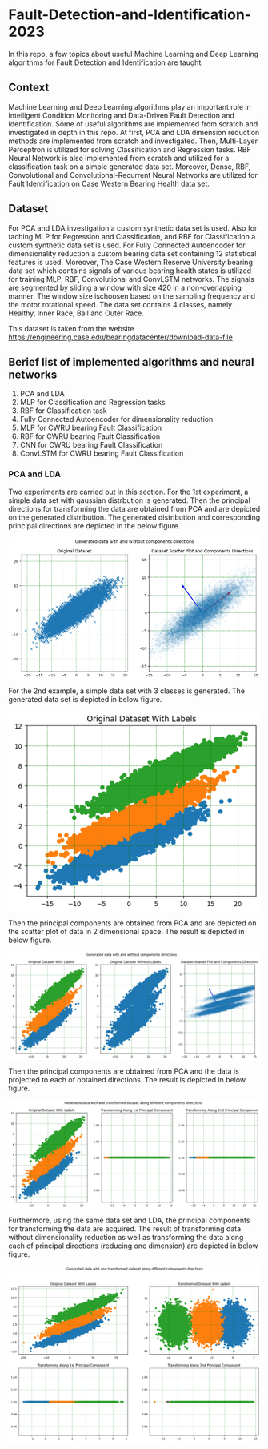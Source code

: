 # Fault-Detection-and-Identification-2023
In this repo, a few topics about useful Machine Learning and Deep Learning algorithms for Fault Detection and Identification are taught.
## Context
Machine Learning and Deep Learning algorithms play an important role in Intelligent Condition Monitoring and Data-Driven Fault Detection and Identification. Some of useful algorithms are implemented from scratch and investigated in depth in this repo. At first, PCA and LDA dimension reduction methods are implemented from scratch and investigated. Then, Multi-Layer Perceptron is utilized for solving Classification and Regression tasks. RBF Neural Network is also implemented from scratch and utilized for a classification task on a simple generated data set. Moreover, Dense, RBF, Convolutional and Convolutional-Recurrent Neural Networks are utilized for Fault Identification on Case Western Bearing Health data set.
## Dataset
For PCA and LDA investigation a custom synthetic data set is used. Also for taching MLP for Regression and Classification, and RBF for Classification a custom synthetic data set is used.
For Fully Connected Autoencoder for dimensionality reduction a custom bearing data set containing 12 statistical features is used. Moreover, The Case Western Reserve University bearing  data set which contains signals of various bearing health states is utilized for training MLP, RBF, Convolutional and ConvLSTM networks. The signals are segmented by sliding a window with size 420 in a non-overlapping manner. The window size ischoosen based on the sampling frequency and the motor rotational speed. The data set contains 4 classes, namely Healthy, Inner Race, Ball and Outer Race.

This dataset is taken from the website https://engineering.case.edu/bearingdatacenter/download-data-file
## Berief list of implemented algorithms and neural networks

1.   PCA and LDA
2.   MLP for Classification and Regression tasks
3.   RBF for Classification task
4.   Fully Connected Autoencoder for dimensionality reduction
5.   MLP for CWRU bearing Fault Classification
6.   RBF for CWRU bearing Fault Classification
7.   CNN for CWRU bearing Fault Classification
8.   ConvLSTM for CWRU bearing Fault Classification
### PCA and LDA
Two experiments are carried out in this section. For the 1st experiment, a simple data set with gaussian distrbution is generated. Then the principal directions for transforming the data are obtained from PCA and are depicted on the generated distribution. The generated distribution and corresponding principal directions are depicted in the below figure.

<p align="center">
<a href="https://github.com/Ardawanism/Fault-Detection-and-Identification-2023/blob/master/Asset/Pix/1.png"><img src="https://github.com/Ardawanism/Fault-Detection-and-Identification-2023/blob/master/Asset/Pix/1.png" align="center"></a>
</p>

For the 2nd example, a simple data set with 3 classes is generated. The generated data set is depicted in below figure.

<p align="center">
<a href="https://github.com/Ardawanism/Fault-Detection-and-Identification-2023/blob/master/Asset/Pix/2.png"><img src="https://github.com/Ardawanism/Fault-Detection-and-Identification-2023/blob/master/Asset/Pix/2.png" align="center"></a>
</p>

Then the principal components are obtained from PCA and are depicted on the scatter plot of data in 2 dimensional space. The result is depicted in below figure.

<p align="center">
<a href="https://github.com/Ardawanism/Fault-Detection-and-Identification-2023/blob/master/Asset/Pix/3.png"><img src="https://github.com/Ardawanism/Fault-Detection-and-Identification-2023/blob/master/Asset/Pix/3.png" align="center"></a>
</p>

Then the principal components are obtained from PCA and the data is projected to each of obtained directions. The result is depicted in below figure.

<p align="center">
<a href="https://github.com/Ardawanism/Fault-Detection-and-Identification-2023/blob/master/Asset/Pix/4.png"><img src="https://github.com/Ardawanism/Fault-Detection-and-Identification-2023/blob/master/Asset/Pix/4.png" align="center"></a>
</p>

Furthermore, using the same data set and LDA, the principal components for transforming the data are acquired. The result of transforming data without dimensionality reduction as well as transforming the data along each of principal directions (reducing one dimension) are depicted in below figure.

<p align="center">
<a href="https://github.com/Ardawanism/Fault-Detection-and-Identification-2023/blob/master/Asset/Pix/5.png"><img src="https://github.com/Ardawanism/Fault-Detection-and-Identification-2023/blob/master/Asset/Pix/5.png" align="center"></a>
</p>
